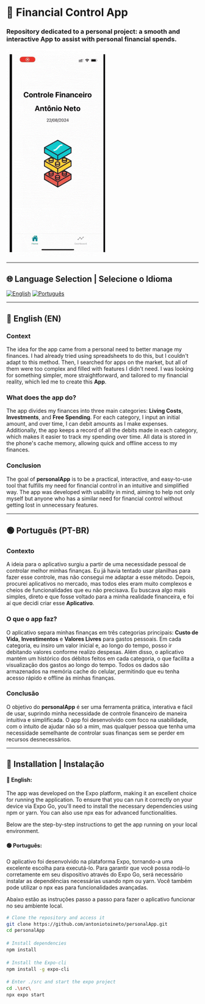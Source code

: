 # 📲 Financial Control App

### Repository dedicated to a personal project: a smooth and interactive App to assist with personal financial spends.

![App Demo GIF](./assets/gifPersonalApp.gif) <!-- Replace with the actual path of your GIF -->

---

## 🌐 Language Selection | Selecione o Idioma 

[![English](https://img.shields.io/badge/Language-English-blue.svg)](#english) 
[![Português](https://img.shields.io/badge/Idioma-Português-green.svg)](#portuguese)

---
<a name="english"></a>

## 🔵 English (EN)

### Context

The idea for the app came from a personal need to better manage my finances. I had already tried using spreadsheets to do this, but I couldn't adapt to this method. Then, I searched for apps on the market, but all of them were too complex and filled with features I didn't need. I was looking for something simpler, more straightforward, and tailored to my financial reality, which led me to create this **App**.

### What does the app do?

The app divides my finances into three main categories: **Living Costs**, **Investments**, and **Free Spending**. For each category, I input an initial amount, and over time, I can debit amounts as I make expenses. Additionally, the app keeps a record of all the debits made in each category, which makes it easier to track my spending over time. All data is stored in the phone's cache memory, allowing quick and offline access to my finances.

### Conclusion

The goal of **personalApp** is to be a practical, interactive, and easy-to-use tool that fulfills my need for financial control in an intuitive and simplified way. The app was developed with usability in mind, aiming to help not only myself but anyone who has a similar need for financial control without getting lost in unnecessary features.

---
<a name="portuguese"></a>

## 🟢 Português (PT-BR) 

### Contexto

A ideia para o aplicativo surgiu a partir de uma necessidade pessoal de controlar melhor minhas finanças. Eu já havia tentado usar planilhas para fazer esse controle, mas não consegui me adaptar a esse método. Depois, procurei aplicativos no mercado, mas todos eles eram muito complexos e cheios de funcionalidades que eu não precisava. Eu buscava algo mais simples, direto e que fosse voltado para a minha realidade financeira, e foi aí que decidi criar esse **Aplicativo**.

### O que o app faz?

O aplicativo separa minhas finanças em três categorias principais: **Custo de Vida**, **Investimentos** e **Valores Livres** para gastos pessoais. Em cada categoria, eu insiro um valor inicial e, ao longo do tempo, posso ir debitando valores conforme realizo despesas. Além disso, o aplicativo mantém um histórico dos débitos feitos em cada categoria, o que facilita a visualização dos gastos ao longo do tempo. Todos os dados são armazenados na memória cache do celular, permitindo que eu tenha acesso rápido e offline às minhas finanças.

### Conclusão

O objetivo do **personalApp** é ser uma ferramenta prática, interativa e fácil de usar, suprindo minha necessidade de controle financeiro de maneira intuitiva e simplificada. O app foi desenvolvido com foco na usabilidade, com o intuito de ajudar não só a mim, mas qualquer pessoa que tenha uma necessidade semelhante de controlar suas finanças sem se perder em recursos desnecessários.

---

## 🚀 Installation | Instalação 

#### 🔵 English:
The app was developed on the Expo platform, making it an excellent choice for running the application. To ensure that you can run it correctly on your device via Expo Go, you'll need to install the necessary dependencies using npm or yarn. You can also use npx eas for advanced functionalities.

Below are the step-by-step instructions to get the app running on your local environment.

#### 🟢 Português:
O aplicativo foi desenvolvido na plataforma Expo, tornando-a uma excelente escolha para executá-lo. Para garantir que você possa rodá-lo corretamente em seu dispositivo através do Expo Go, será necessário instalar as dependências necessárias usando npm ou yarn. Você também pode utilizar o npx eas para funcionalidades avançadas.

Abaixo estão as instruções passo a passo para fazer o aplicativo funcionar no seu ambiente local.



```bash
# Clone the repository and access it
git clone https://github.com/antoniotoineto/personalApp.git
cd personalApp

# Install dependencies
npm install

# Install the Expo-cli
npm install -g expo-cli

# Enter ./src and start the expo project
cd .\src\
npx expo start


